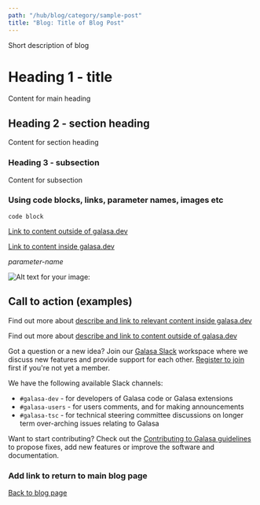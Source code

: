 ```yaml
---
path: "/hub/blog/category/sample-post"
title: "Blog: Title of Blog Post"
---
```


Short description of blog

# Heading 1 - title

Content for main heading

## Heading 2 - section heading

Content for section heading

### Heading 3 - subsection

Content for subsection

### Using code blocks, links, parameter names, images etc

```
code block
```


<a href="url" target="_blank">Link to content outside of galasa.dev</a>


[Link to content inside galasa.dev](/directory_path)



_parameter-name_


![Alt text for your image:](featured-image-for-blog.svg)

## Call to action (examples)

Find out more about [describe and link to relevant content inside galasa.dev](/directory_path) 

Find out more about <a href="url" target="_blank">describe and link to content outside of galasa.dev</a>

Got a question or a new idea? Join our <a href="https://openmainframeproject.slack.com/archives/C05TCCQDE65" target="_blank"> Galasa Slack</a> workspace where we discuss new features and provide support for each other. <a href="https://openmainframeproject.slack.com/signup#/domain-signup" target="_blank"> Register to join</a> first if you're not yet a member.

We have the following available Slack channels:

- `#galasa-dev` - for developers of Galasa code or Galasa extensions 
- `#galasa-users` - for users comments, and for making announcements 
- `#galasa-tsc` - for technical steering committee discussions on longer term over-arching issues relating to Galasa 

Want to start contributing? Check out the [Contributing to Galasa guidelines](https://github.com/galasa-dev/projectmanagement/blob/main/contributing.md) to propose fixes, add new features or improve the software and documentation.


### Add link to return to main blog page
[Back to blog page](/hub)
